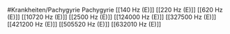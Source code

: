 #Krankheiten/Pachygyrie
Pachygyrie
[[140 Hz (E)]]
[[220 Hz (E)]]
[[620 Hz (E)]]
[[10720 Hz (E)]]
[[2500 Hz (E)]]
[[124000 Hz (E)]]
[[327500 Hz (E)]]
[[421200 Hz (E)]]
[[505520 Hz (E)]]
[[632010 Hz (E)]]